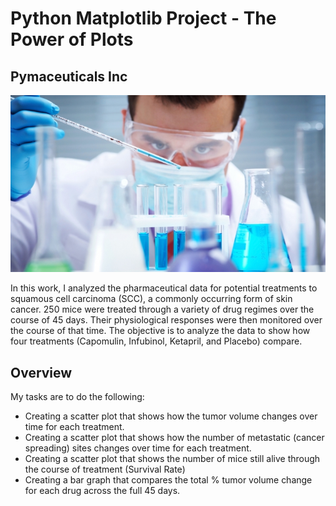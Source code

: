 # Python Matplotlib Project - The Power of Plots

## Pymaceuticals Inc

![Laboratory](Images/Laboratory.jpg)

In this work, I analyzed the pharmaceutical data for potential treatments to squamous cell carcinoma (SCC), a commonly occurring form of skin cancer. 250 mice were treated through a variety of drug regimes over the course of 45 days. Their physiological responses were then monitored over the course of that time. The objective is to analyze the data to show how four treatments (Capomulin, Infubinol, Ketapril, and Placebo) compare.

## Overview

My tasks are to do the following:

* Creating a scatter plot that shows how the tumor volume changes over time for each treatment.
* Creating a scatter plot that shows how the number of metastatic (cancer spreading) sites changes over time for each treatment.
* Creating a scatter plot that shows the number of mice still alive through the course of treatment (Survival Rate)
* Creating a bar graph that compares the total % tumor volume change for each drug across the full 45 days.
